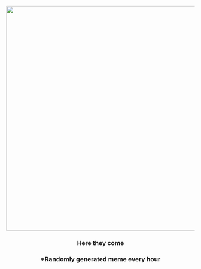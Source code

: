 <p align="center">
        <img src="https://i.redd.it/6kpgnaxq9iu91.jpg" width="600" height="600">
        </p>
        <h3 align="center">Here they come</h3>
        <h3 align="center">*Randomly generated meme every hour</h3>
    